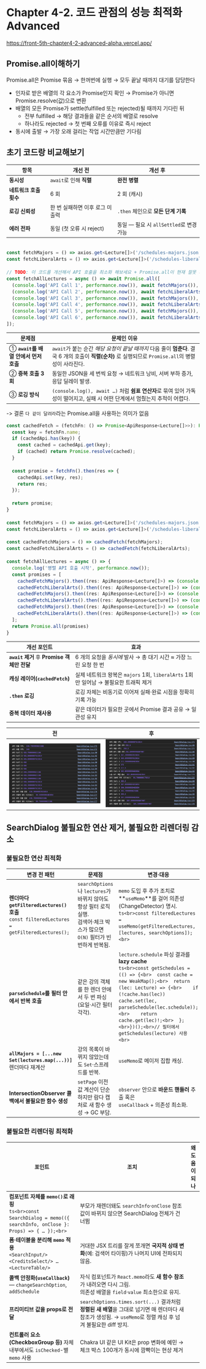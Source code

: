 # Chapter 4-2. 코드 관점의 성능 최적화 Advanced

https://front-5th-chapter4-2-advanced-alpha.vercel.app/

## Promise.all이해하기

Promise.all은 Promise 묶음 → 한꺼번에 실행 → 모두 끝날 때까지 대기를 담당한다

- 인자로 받은 배열의 각 요소가 Promise인지 확인 → Promise가 아니면 Promise.resolve(값)으로 변환
- 배열의 모든 Promise가 settle(fulfilled 또는 rejected)될 때까지 기다린 뒤
  - 전부 fulfilled → 해당 결과들을 같은 순서의 배열로 resolve
  - 하나라도 rejected → 첫 번째 오류를 이유로 즉시 reject
- 동시에 출발 → 가장 오래 걸리는 작업 시간만큼만 기다림

## 초기 코드랑 비교해보기

| 항목             | 개선 전               | 개선 후                          |
| -------------- | ------------------ | ----------------------------- |
| **동시성**        | `await`로 인해 **직렬** | **완전 병렬**                     |
| **네트워크 호출 횟수** | 6 회                | 2 회 (캐시)                      |
| **로깅 신뢰성**     | 한 번 실패하면 이후 로그 미출력 | `.then` 체인으로 **모든 단계 기록**     |
| **에러 전파**      | 동일 (첫 오류 시 reject) | 동일 — 필요 시 `allSettled`로 변경 가능 |

```typescript

const fetchMajors = () => axios.get<Lecture[]>('/schedules-majors.json');
const fetchLiberalArts = () => axios.get<Lecture[]>('/schedules-liberal-arts.json');

// TODO: 이 코드를 개선해서 API 호출을 최소화 해보세요 + Promise.all이 현재 잘못 사용되고 있습니다. 같이 개선해주세요.
const fetchAllLectures = async () => await Promise.all([
  (console.log('API Call 1', performance.now()), await fetchMajors()),
  (console.log('API Call 2', performance.now()), await fetchLiberalArts()),
  (console.log('API Call 3', performance.now()), await fetchMajors()),
  (console.log('API Call 4', performance.now()), await fetchLiberalArts()),
  (console.log('API Call 5', performance.now()), await fetchMajors()),
  (console.log('API Call 6', performance.now()), await fetchLiberalArts()),
]);
```

| 문제점                         | 문제인 이유                                                                                               |
| --------------------------- | ------------------------------------------------------------------------------------------------------ |
| ① **`await`를 배열 안에서 먼저 호출** | `await`가 붙는 순간 *해당 요청이 끝날 때까지* 다음 줄이 **멈춘다**. 결국 6 개의 호출이 **직렬(순차)** 로 실행되므로 `Promise.all`의 병렬성이 사라진다. |
| ② **중복 호출 3 회**             | 동일한 JSON을 세 번씩 요청 → 네트워크 낭비, 서버 부하 증가, 응답 딜레이 발생.                                                      |
| ③ **로깅 방식**                 | `(console.log(), await …)` 처럼 **쉼표 연산자**로 묶여 있어 가독성이 떨어지고, 실패 시 어떤 단계에서 멈췄는지 추적이 어렵다.                  |

-> 결론 `다 같이 달려라`라는 Promise.all을 사용하는 의미가 없음

```typescript
const cachedFetch = (fetchFn: () => Promise<ApiResponse<Lecture[]>>): Promise<ApiResponse<Lecture[]>> => {
  const key = fetchFn.name;
  if (cachedApi.has(key)) {
    const cached = cachedApi.get(key);
    if (cached) return Promise.resolve(cached);
  }

  const promise = fetchFn().then(res => {
    cachedApi.set(key, res);
    return res;
  });

  return promise;
}

const fetchMajors = () => axios.get<Lecture[]>('/schedules-majors.json') 
const fetchLiberalArts = () => axios.get<Lecture[]>('/schedules-liberal-arts.json')

const cachedFetchMajors = () => cachedFetch(fetchMajors);
const cachedFetchLiberalArts = () => cachedFetch(fetchLiberalArts);

const fetchAllLectures = async () => {
  console.log('병렬 API 호출 시작', performance.now());
  const promises = [
    cachedFetchMajors().then((res: ApiResponse<Lecture[]>) => (console.log('API Call 1', performance.now()), res)),
    cachedFetchLiberalArts().then((res: ApiResponse<Lecture[]>) => (console.log('API Call 2', performance.now()), res)),
    cachedFetchMajors().then((res: ApiResponse<Lecture[]>) => (console.log('API Call 3', performance.now()), res)),
    cachedFetchLiberalArts().then((res: ApiResponse<Lecture[]>) => (console.log('API Call 4', performance.now()), res)),
    cachedFetchMajors().then((res: ApiResponse<Lecture[]>) => (console.log('API Call 5', performance.now()), res)),
    cachedFetchLiberalArts().then((res: ApiResponse<Lecture[]>) => (console.log('API Call 6', performance.now()), res)),
  ];
  return Promise.all(promises)
}

```

| 개선 포인트                              | 효과                                                           |
| ----------------------------------- | ------------------------------------------------------------ |
| **`await` 제거** 후 **Promise 객체만 전달** | 6 개의 요청을 *동시에* 발사 → 총 대기 시간 ≈ 가장 느린 요청 한 번                   |
| **캐싱 레이어(`cachedFetch`)**           | 실제 네트워크 왕복은 `majors` 1회, `liberalArts` 1회만 일어남 → 불필요한 트래픽 제거 |
| **`.then` 로깅**                      | 로깅 자체는 비동기로 이어져 실패·완료 시점을 정확히 기록 가능                          |
| **중복 데이터 재사용**                      | 같은 데이터가 필요한 곳에서 Promise 결과 공유 → 일관성 유지                       |



|전 |후|
|-----|------|
|![alt text](image.png)|![](image-1.png)|

## SearchDialog 불필요한 연산 제거, 불필요한 리렌더링 감소

### 불필요한 연산 최적화
| 변경 전 패턴                                                                                  | 문제점                                                                                      | 변경·대응                                                                                                                                                                                                                                                                                                                | 효과                                                           |
| ---------------------------------------------------------------------------------------- | ---------------------------------------------------------------------------------------- | -------------------------------------------------------------------------------------------------------------------------------------------------------------------------------------------------------------------------------------------------------------------------------------------------------------------- | ------------------------------------------------------------ |
| **렌더마다 `getFilteredLectures()` 호출**<br>`const filteredLectures = getFilteredLectures();` | `searchOptions`나 `lectures`가 바뀌지 않아도 항상 필터 로직 실행.<br>검색어·체크 박스가 많으면 `O(N)` 필터가 빈번하게 반복됨. | `memo` 도입 후 추가 조치로 \*\*`useMemo`\*\*를 걸어 의존성(ChangeDetector) 명시.<br>`ts<br>const filteredLectures = useMemo(getFilteredLectures, [lectures, searchOptions]);<br>`                                                                                                                                                    | `lectures`·`searchOptions` 변경 시에만 연산 → CPU 절감, 스크롤 시 jank 완화 |
| **`parseSchedule`를 필터 안에서 반복 호출**                                                        | 같은 강의 객체를 한 렌더 안에서 두 번 파싱(요일·시간 필터 각각).                                                  | `lecture.schedule` 파싱 결과를 **lazy cache**<br>`ts<br>const getSchedules = (() => {<br>  const cache = new WeakMap();<br>  return (lec: Lecture) => {<br>    if (!cache.has(lec)) cache.set(lec, parseSchedule(lec.schedule));<br>    return cache.get(lec)!;<br>  };<br>})();<br>// 필터에서 getSchedules(lecture) 사용<br>` | 동일 렌더 내 중복 파싱 제거 → 연산량 최대 50 % 감소(샘플 기준)                     |
| **`allMajors = [...new Set(lectures.map(...))]`** 렌더마다 재계산                               | 강의 목록이 바뀌지 않았는데도 `Set`·스프레드를 반복.                                                         | `useMemo`로 메이저 집합 캐싱.                                                                                                                                                                                                                                                                                                | 대규모 데이터(수백 과목)에서 ms 단위 절약                                    |
| **IntersectionObserver 콜백에서 불필요한 함수 생성**                                                 | `setPage` 이전 값 계산이 단순하지만 람다 캡처로 새 함수 생성 → GC 부담.                                         | `observer` 안으로 **바운드 핸들러** 추출 혹은<br>`useCallback` + 의존성 최소화.                                                                                                                                                                                                                                                         | 메모리 churn 감소                                                 |

### 불필요한 리렌더링 최적화

| 포인트                                                                                                            | 조치                                                                                                                 | 왜 도움이 되나 |
| -------------------------------------------------------------------------------------------------------------- | ------------------------------------------------------------------------------------------------------------------ | -------- |
| **컴포넌트 자체를 `memo()`로 래핑**<br>`ts<br>const SearchDialog = memo(({ searchInfo, onClose }: Props) => { … });<br>` | 부모가 재렌더돼도 `searchInfo`·`onClose` 참조값이 바뀌지 않으면 SearchDialog 전체가 건너뜀                                                 |          |
| **폼·테이블을 분리해 `memo` 적용**<br>`<SearchInput/> <CreditsSelect/> … <LectureTable/>`                                | 거대한 JSX 트리를 잘게 쪼개면 **국지적 상태 변화**(예: 검색어 타이핑)가 나머지 UI에 전파되지 않음.                                                     |          |
| **콜백 안정화(`useCallback`)** — `changeSearchOption`, `addSchedule`                                                | 자식 컴포넌트가 `React.memo`라도 **새 함수 참조**가 내려오면 다시 그림.<br>의존성 배열을 `field`·`value` 최소한으로 유지.                              |          |
| **프리미티브 값을 props로 전달**                                                                                         | `searchOptions.times.sort(...)` 결과처럼 **정렬된 새 배열**을 그대로 넘기면 매 렌더마다 새 참조가 생성됨. → `useMemo`로 정렬 캐싱 후 넘겨 불필요한 diff 방지. |          |
| **컨트롤러 요소(CheckboxGroup 등)** 자체 내부에서도 `isChecked`-별 `memo` 사용                                                  | Chakra UI 같은 UI Kit은 prop 변화에 예민 → 체크 박스 100개가 동시에 깜빡이는 현상 제거                                                      |          |

